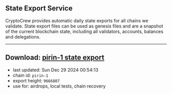## State Export Service
CryptoCrew provides automatic daily state exports for all chains we validate. State export files can be used as genesis files and are a snapshot of the current blockchain state, including all validators, accounts, balances and delegations.

---
**Download: [pirin-1 state export](https://dl-eu2.ccvalidators.com/SERVICE/nolus/pirin-1_export_9666807.json)**
---

- last updated: Sun Dec 29 2024 00:54:13
- chain id: `pirin-1`
- export height: `9666807`
- use for: airdrops, local tests, chain recovery
